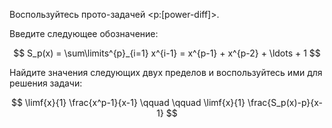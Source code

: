 Воспользуйтесь прото-задачей <p:[power-diff]>.

Введите следующее обозначение:

$$ S_p(x) = \sum\limits^{p}_{i=1} x^{i-1} = x^{p-1} + x^{p-2} + \ldots + 1 $$

Найдите значения следующих двух пределов и воспользуйтесь ими для решения задачи:

$$ \limf{x}{1} \frac{x^p-1}{x-1} \qquad \qquad \limf{x}{1} \frac{S_p(x)-p}{x-1} $$